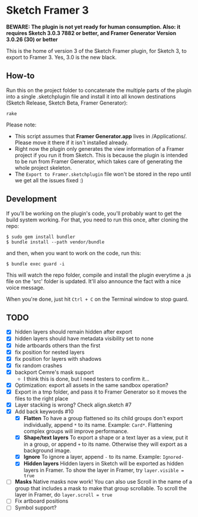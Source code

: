 # Sketch Framer 3

**BEWARE: The plugin is not yet ready for human consumption. Also: it requires Sketch 3.0.3 7882 or better, and Framer Generator Version 3.0.26 (30) or better**

This is the home of version 3 of the Sketch Framer plugin, for Sketch 3, to export to Framer 3. Yes, 3.0 is the new black.

## How-to

Run this on the project folder to concatenate the multiple parts of the plugin into a single .sketchplugin file and install it into all known destinations (Sketch Release, Sketch Beta, Framer Generator):

    rake

Please note:

- This script assumes that **Framer Generator.app** lives in /Applications/. Please move it there if it isn't installed already.
- Right now the plugin only generates the view information of a Framer project if you run it from Sketch. This is because the plugin is intended to be run from Framer Generator, which takes care of generating the whole project skeleton.
- The `Export to Framer.sketchplugin` file won't be stored in the repo until we get all the issues fixed :)


## Development

If you'll be working on the plugin's code, you'll probably want to get the build system working. For that, you need to run this once, after cloning the repo:

    $ sudo gem install bundler
    $ bundle install --path vendor/bundle

and then, when you want to work on the code, run this:

    $ bundle exec guard -i

This will watch the repo folder, compile and install the plugin everytime a .js file on the 'src' folder is updated. It'll also announce the fact with a nice voice message.

When you're done, just hit `Ctrl + C` on the Terminal window to stop guard.


## TODO

- [x] hidden layers should remain hidden after export
- [x] hidden layers should have metadata visibility set to none
- [x] hide artboards others than the first
- [x] fix position for nested layers
- [x] fix position for layers with shadows
- [x] fix random crashes
- [x] backport Cemre's mask support
  - I think this is done, but I need testers to confirm it...
- [x] Optimization: export all assets in the same sandbox operation?
- [x] Export in a tmp folder, and pass it to Framer Generator so it moves the files to the right place
- [x] Layer stacking is wrong? Check align.sketch #7
- [x] Add back keywords #10
  - [x] **Flatten** To have a group flattened so its child groups don't export individually, append `*` to its name. Example: `Card*`. Flattening complex groups will improve performance.
  - [x] **Shape/text layers** To export a shape or a text layer as a view, put it in a group, or append `+` to its name. Otherwise they will export as a background image.
  - [x] **Ignore** To ignore a layer, append `-` to its name. Example: `Ignored-`
  - [x] **Hidden layers** Hidden layers in Sketch will be exported as hidden layers in Framer. To show the layer in Framer, try `layer.visible = true`
- [ ] **Masks** Native masks now work! You can also use Scroll in the name of a group that includes a mask to make that group scrollable. To scroll the layer in Framer, do `layer.scroll = true`
- [ ] Fix artboard positions
- [ ] Symbol support?
